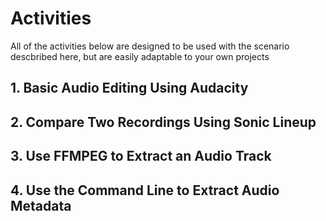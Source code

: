 # Activities

All of the activities below are designed to be used with the scenario descbribed here, but are easily adaptable to your own projects

## 1. Basic Audio Editing Using Audacity

## 2. Compare Two Recordings Using Sonic Lineup

## 3. Use FFMPEG to Extract an Audio Track

## 4. Use the Command Line to Extract Audio Metadata
